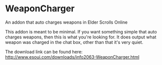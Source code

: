 # WeaponCharger
An addon that auto charges weapons in Elder Scrolls Online


This addon is meant to be minimal.  If you want something simple that auto charges weapons, then this is what you're looking for.
It does output what weapon was charged in the chat box, other than that it's very quiet.


The download link can be found here:
http://www.esoui.com/downloads/info2063-WeaponCharger.html 
